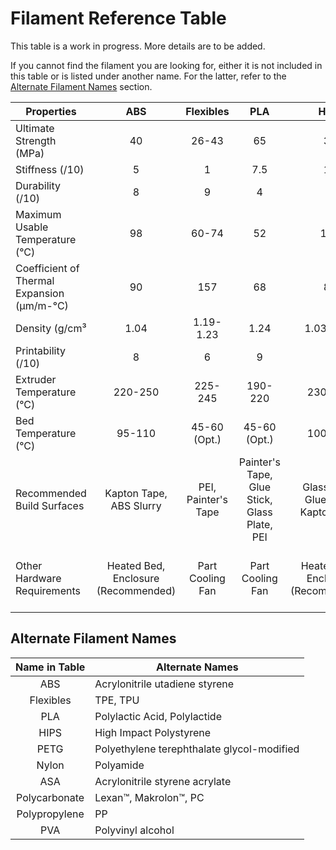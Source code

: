 # Filament Reference Table

This table is a work in progress. More details are to be added.

If you cannot find the filament you are looking for, either it is not included in this table or is listed under another name. For the latter, refer to the [Alternate Filament Names](#alternate-filament-names) section.

Properties|ABS|Flexibles|PLA|HIPS|PETG|Nylon|ASA|Polycarbonate|Polypropylene|PVA
----------|:-:|:-------:|:-:|:--:|:--:|:---:|:-:|:-----------:|:-----------:|:-:
Ultimate Strength (MPa)|40|26-43|65|32|53|40-85|55|72|32|78
Stiffness (/10)|5|1|7.5|10|5|5|5|6|4|3
Durability (/10)|8|9|4|7|8|10|10|10|9|7
Maximum Usable Temperature (°C)|98|60-74|52|100|73|80-95|95|121|100|75
Coefficient of Thermal Expansion (µm/m-°C)|90|157|68|80|60|95|98|69|150|85
Density (g/cm&#x00B3;|1.04|1.19-1.23|1.24|1.03-1.04|1.23|1.06-1.14|1.07|1.2|0.9|1.23
Printability (/10)|8|6|9|6|9|8|7|6|4|5
Extruder Temperature (°C)|220-250|225-245|190-220|230-245|230-250|220-270|235-255|260-310|220-250|185-200
Bed Temperature (°C)|95-110|45-60 (Opt.)|45-60 (Opt.)|100-115|75-90|70-90|90-110|80-120|85-100|45-60
Recommended Build Surfaces|Kapton Tape, ABS Slurry|PEI, Painter's Tape|Painter's Tape, Glue Stick, Glass Plate, PEI|Glass Plate, Glue Stick, Kapton Tape|Glue Stick, Painter's Tape|Glue Stick, PEI|Glue Stick, PEI|PEI, Commerical Adhesive, Glue Stick|Packing Tape, Polypropylene Sheet|PEI, Painter's Tape
Other Hardware Requirements|Heated Bed, Enclosure (Recommended)|Part Cooling Fan|Part Cooling Fan|Heated Bed, Enclosure (Recommended)|Heated Bed, Part Cooling Fan|Heated Bed, Enclosure (Recommended), All-metal Hotend (Possibly)|Heated Bed|Heated Bed, Enclosure (Recommended), All-metal Hotend|Heated Bed, Enclosure (Recommended), Part Cooling Fan|Heated Bed, Part Cooling Fan

## Alternate Filament Names

Name in Table|Alternate Names
:-----------:|---------------
ABS|Acrylonitrile utadiene styrene
Flexibles|TPE, TPU
PLA|Polylactic Acid, Polylactide
HIPS|High Impact Polystyrene
PETG|Polyethylene terephthalate glycol-modified
Nylon|Polyamide
ASA|Acrylonitrile styrene acrylate
Polycarbonate|Lexan&trade;, Makrolon&trade;, PC
Polypropylene|PP
PVA|Polyvinyl alcohol
